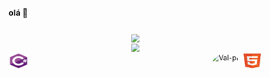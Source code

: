 ### olá 👋
<div align="center">
  <br>
   <a href="https://github.com/ValeriaDeFreitas">
   <img height="180em" src="https://github-readme-stats.vercel.app/api?username=ValeriaDeFreitas&show_icons=true&theme=tokyonight&include_all_commits=true&count_private=true">                                                                       <br>
  <img height="180em" src="https://github-readme-stats.vercel.app/api/top-langs/?username=ValeriaDeFreitas&layout=compact&langs_count=7&theme=tokyonight"/>
</div>
   <img align="center" alt="Val-Csharp" height="30" width="40" src="https://raw.githubusercontent.com/devicons/devicon/master/icons/csharp/csharp-original.svg">
   <img align="right" alt="Val-HTML" height="30" width="40" src="https://raw.githubusercontent.com/devicons/devicon/master/icons/html5/html5-original.svg">
   <img align="right" alt="Val-pic" height="150" style="border-radius:50px;" 


